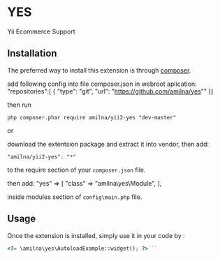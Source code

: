 YES
===
Yii Ecommerce Support

Installation
------------

The preferred way to install this extension is through [composer](http://getcomposer.org/download/).

add following config into file composer.json in webroot aplication:
"repositories":[ { "type": "git", "url": "https://github.com/amilna/yes"" }]

then run

```
php composer.phar require amilna/yii2-yes "dev-master"
```

or 

download the extentsion package and extract it into vendor, then add:

```
"amilna/yii2-yes": "*"
```

to the require section of your `composer.json` file.

then add:
"yes" => [
            "class" => "amilna\yes\Module",
        ],

inside modules section of `config\main.php` file.


Usage
-----

Once the extension is installed, simply use it in your code by  :

```php
<?= \amilna\yes\AutoloadExample::widget(); ?>```